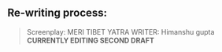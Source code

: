 ## Re-writing process:
> Screenplay: MERI TIBET YATRA
> WRITER: Himanshu gupta
> **CURRENTLY EDITING SECOND DRAFT**
